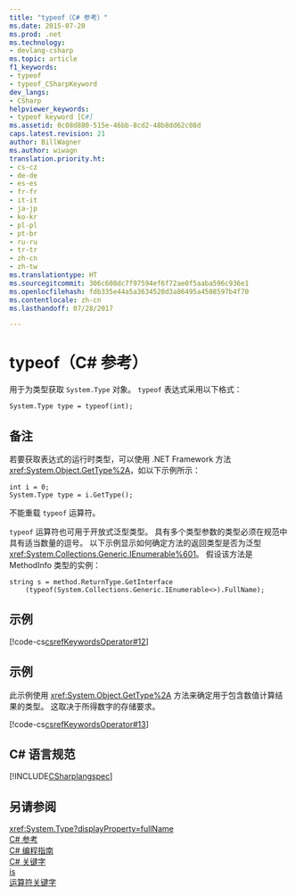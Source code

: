 ```yaml
---
title: "typeof（C# 参考）"
ms.date: 2015-07-20
ms.prod: .net
ms.technology:
- devlang-csharp
ms.topic: article
f1_keywords:
- typeof
- typeof_CSharpKeyword
dev_langs:
- CSharp
helpviewer_keywords:
- typeof keyword [C#]
ms.assetid: 0c08d880-515e-46bb-8cd2-48b8dd62c08d
caps.latest.revision: 21
author: BillWagner
ms.author: wiwagn
translation.priority.ht:
- cs-cz
- de-de
- es-es
- fr-fr
- it-it
- ja-jp
- ko-kr
- pl-pl
- pt-br
- ru-ru
- tr-tr
- zh-cn
- zh-tw
ms.translationtype: HT
ms.sourcegitcommit: 306c608dc7f97594ef6f72ae0f5aaba596c936e1
ms.openlocfilehash: fdb335e44a5a3634520d3a86495a4508597b4f70
ms.contentlocale: zh-cn
ms.lasthandoff: 07/28/2017

---
```

# <a name="typeof-c-reference"></a>typeof（C# 参考）
用于为类型获取 `System.Type` 对象。 `typeof` 表达式采用以下格式：  
  
```  
System.Type type = typeof(int);  
```  
  
## <a name="remarks"></a>备注  
 若要获取表达式的运行时类型，可以使用 .NET Framework 方法 <xref:System.Object.GetType%2A>，如以下示例所示：  
  
```  
int i = 0;  
System.Type type = i.GetType();  
```  
  
 不能重载 `typeof` 运算符。  
  
 `typeof` 运算符也可用于开放式泛型类型。 具有多个类型参数的类型必须在规范中具有适当数量的逗号。 以下示例显示如何确定方法的返回类型是否为泛型 <xref:System.Collections.Generic.IEnumerable%601>。 假设该方法是 MethodInfo 类型的实例：  
  
```  
string s = method.ReturnType.GetInterface  
    (typeof(System.Collections.Generic.IEnumerable<>).FullName);  
```  
  
## <a name="example"></a>示例  
 [!code-cs[csrefKeywordsOperator#12](../../../csharp/language-reference/keywords/codesnippet/CSharp/typeof_1.cs)]  
  
## <a name="example"></a>示例  
 此示例使用 <xref:System.Object.GetType%2A> 方法来确定用于包含数值计算结果的类型。 这取决于所得数字的存储要求。  
  
 [!code-cs[csrefKeywordsOperator#13](../../../csharp/language-reference/keywords/codesnippet/CSharp/typeof_2.cs)]  
  
## <a name="c-language-specification"></a>C# 语言规范  
 [!INCLUDE[CSharplangspec](~/includes/csharplangspec-md.md)]  
  
## <a name="see-also"></a>另请参阅  
 <xref:System.Type?displayProperty=fullName>   
 [C# 参考](../../../csharp/language-reference/index.md)   
 [C# 编程指南](../../../csharp/programming-guide/index.md)   
 [C# 关键字](../../../csharp/language-reference/keywords/index.md)   
 [is](../../../csharp/language-reference/keywords/is.md)   
 [运算符关键字](../../../csharp/language-reference/keywords/operator-keywords.md)

